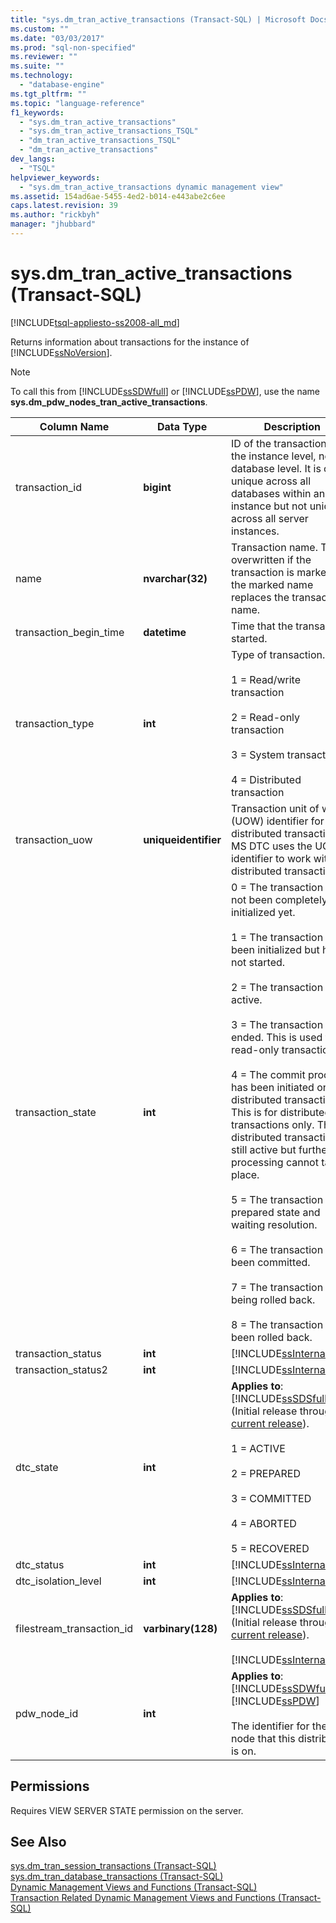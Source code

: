 ```yaml
---
title: "sys.dm_tran_active_transactions (Transact-SQL) | Microsoft Docs"
ms.custom: ""
ms.date: "03/03/2017"
ms.prod: "sql-non-specified"
ms.reviewer: ""
ms.suite: ""
ms.technology: 
  - "database-engine"
ms.tgt_pltfrm: ""
ms.topic: "language-reference"
f1_keywords: 
  - "sys.dm_tran_active_transactions"
  - "sys.dm_tran_active_transactions_TSQL"
  - "dm_tran_active_transactions_TSQL"
  - "dm_tran_active_transactions"
dev_langs: 
  - "TSQL"
helpviewer_keywords: 
  - "sys.dm_tran_active_transactions dynamic management view"
ms.assetid: 154ad6ae-5455-4ed2-b014-e443abe2c6ee
caps.latest.revision: 39
ms.author: "rickbyh"
manager: "jhubbard"
---
```

# sys.dm_tran_active_transactions (Transact-SQL)
[!INCLUDE[tsql-appliesto-ss2008-all_md](../../../database-engine/configure/windows/includes/tsql-appliesto-ss2008-all-md.md)]

  Returns information about transactions for the instance of [!INCLUDE[ssNoVersion](../../../advanced-analytics/r-services/includes/ssnoversion-md.md)].  
  
> [!NOTE]  
>  To call this from [!INCLUDE[ssSDWfull](../../../relational-databases/reference/system-catalog-views/includes/sssdwfull-md.md)] or [!INCLUDE[ssPDW](../../../database-engine/configure/windows/includes/sspdw-md.md)], use the name **sys.dm_pdw_nodes_tran_active_transactions**.  
  
|Column Name|Data Type|Description|  
|-----------------|---------------|-----------------|  
|transaction_id|**bigint**|ID of the transaction at the instance level, not the database level. It is only unique across all databases within an instance but not unique across all server instances.|  
|name|**nvarchar(32)**|Transaction name. This is overwritten if the transaction is marked and the marked name replaces the transaction name.|  
|transaction_begin_time|**datetime**|Time that the transaction started.|  
|transaction_type|**int**|Type of transaction.<br /><br /> 1 = Read/write transaction<br /><br /> 2 = Read-only transaction<br /><br /> 3 = System transaction<br /><br /> 4 = Distributed transaction|  
|transaction_uow|**uniqueidentifier**|Transaction unit of work (UOW) identifier for distributed transactions. MS DTC uses the UOW identifier to work with the distributed transaction.|  
|transaction_state|**int**|0 = The transaction has not been completely initialized yet.<br /><br /> 1 = The transaction has been initialized but has not started.<br /><br /> 2 = The transaction is active.<br /><br /> 3 = The transaction has ended. This is used for read-only transactions.<br /><br /> 4 = The commit process has been initiated on the distributed transaction. This is for distributed transactions only. The distributed transaction is still active but further processing cannot take place.<br /><br /> 5 = The transaction is in a prepared state and waiting resolution.<br /><br /> 6 = The transaction has been committed.<br /><br /> 7 = The transaction is being rolled back.<br /><br /> 8 = The transaction has been rolled back.|  
|transaction_status|**int**|[!INCLUDE[ssInternalOnly](../../../integration-services/data-flow/transformations/includes/ssinternalonly-md.md)]|  
|transaction_status2|**int**|[!INCLUDE[ssInternalOnly](../../../integration-services/data-flow/transformations/includes/ssinternalonly-md.md)]|  
|dtc_state|**int**|**Applies to**: [!INCLUDE[ssSDSfull](../../../analysis-services/multidimensional-models/includes/sssdsfull-md.md)] (Initial release through [current release](http://go.microsoft.com/fwlink/p/?LinkId=299659)).<br /><br /> 1 = ACTIVE<br /><br /> 2 = PREPARED<br /><br /> 3 = COMMITTED<br /><br /> 4 = ABORTED<br /><br /> 5 = RECOVERED|  
|dtc_status|**int**|[!INCLUDE[ssInternalOnly](../../../integration-services/data-flow/transformations/includes/ssinternalonly-md.md)]|  
|dtc_isolation_level|**int**|[!INCLUDE[ssInternalOnly](../../../integration-services/data-flow/transformations/includes/ssinternalonly-md.md)]|  
|filestream_transaction_id|**varbinary(128)**|**Applies to**: [!INCLUDE[ssSDSfull](../../../analysis-services/multidimensional-models/includes/sssdsfull-md.md)] (Initial release through [current release](http://go.microsoft.com/fwlink/p/?LinkId=299659)).<br /><br /> [!INCLUDE[ssInternalOnly](../../../integration-services/data-flow/transformations/includes/ssinternalonly-md.md)]|  
|pdw_node_id|**int**|**Applies to**: [!INCLUDE[ssSDWfull](../../../relational-databases/reference/system-catalog-views/includes/sssdwfull-md.md)], [!INCLUDE[ssPDW](../../../database-engine/configure/windows/includes/sspdw-md.md)]<br /><br /> The identifier for the node that this distribution is on.|  
  
## Permissions  
 Requires VIEW SERVER STATE permission on the server.  
  
## See Also  
 [sys.dm_tran_session_transactions &#40;Transact-SQL&#41;](../../../relational-databases/reference/system-dynamic-management-views/sys.dm-tran-session-transactions-transact-sql.md)   
 [sys.dm_tran_database_transactions &#40;Transact-SQL&#41;](../../../relational-databases/reference/system-dynamic-management-views/sys.dm-tran-database-transactions-transact-sql.md)   
 [Dynamic Management Views and Functions &#40;Transact-SQL&#41;](../Topic/Dynamic%20Management%20Views%20and%20Functions%20\(Transact-SQL\).md)   
 [Transaction Related Dynamic Management Views and Functions &#40;Transact-SQL&#41;](../../../relational-databases/reference/system-dynamic-management-views/transaction-related-dynamic-management-views-and-functions-transact-sql.md)  
  
  

